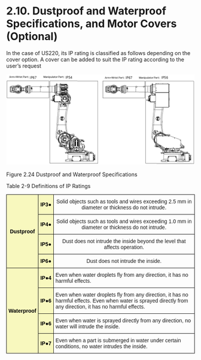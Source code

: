 ﻿# 2.10. Dustproof and Waterproof Specifications, and Motor Covers (Optional)


In the case of US220, its IP rating is classified as follows depending on the cover option. A cover can be added to suit the IP rating according to the user’s request


![](../_assets/그림_2.24_방진방수사양.png)

Figure 2.24 Dustproof and Waterproof Specifications


Table 2-9 Definitions of IP Ratings

<style type="text/css">
.tg  {border-collapse:collapse;border-spacing:0;}
.tg td{border-color:black;border-style:solid;border-width:1px;font-family:Arial, sans-serif;font-size:14px;
  overflow:hidden;padding:10px 5px;word-break:normal;}
.tg th{border-color:black;border-style:solid;border-width:1px;font-family:Arial, sans-serif;font-size:14px;
  font-weight:normal;overflow:hidden;padding:10px 5px;word-break:normal;}
.tg .tg-yhpm{background-color:#f8f8be;color:#000000;font-weight:bold;text-align:center;vertical-align:middle}
.tg .tg-nrix{vertical-align:middle}
</style>
<table class="tg">
<thead>
  <tr>
    <th class="tg-yhpm" rowspan="4">Dustproof</th>
    <th class="tg-yhpm">IP3●</th>
    <th class="tg-nrix">Solid objects such as tools and wires exceeding 2.5 mm in diameter or thickness do not intrude.</th>
  </tr>
  <tr>
    <th class="tg-yhpm">IP4●</th>
    <th class="tg-nrix">Solid objects such as tools and wires exceeding 1.0 mm in diameter or thickness do not intrude.</th>
  </tr>
  <tr>
    <th class="tg-yhpm">IP5●</th>
    <th class="tg-nrix">Dust does not intrude the inside beyond the level that affects operation.</th>
  </tr>
  <tr>
    <th class="tg-yhpm">IP6●</th>
    <th class="tg-nrix">Dust does not intrude the inside.</th>
  </tr>
</thead>
<tbody>
  <tr>
    <td class="tg-yhpm" rowspan="4">Waterproof</td>
    <td class="tg-yhpm">IP●4</td>
    <td class="tg-nrix">Even when water droplets fly from any direction, it has no harmful effects.</td>
  </tr>
  <tr>
    <td class="tg-yhpm">IP●6</td>
    <td class="tg-nrix">Even when water droplets fly from any direction, it has no harmful effects.
Even when water is sprayed directly from any direction, it has no harmful effects.
</td>
  </tr>
  <tr>
    <td class="tg-yhpm">IP●6</td>
    <td class="tg-nrix">Even when water is sprayed directly from any direction, no water will intrude the inside.</td>
  </tr>
  <tr>
    <td class="tg-yhpm">IP●7</td>
    <td class="tg-nrix">Even when a part is submerged in water under certain conditions, no water intrudes the inside.</td>
  </tr>
</tbody>
</table>